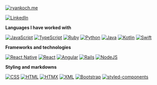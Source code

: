 [![ryankoch.me](https://img.shields.io/badge/-💜_RYANKOCH.ME-000000?style=for-the-badge)](https://ryankoch.me)


[![LinkedIn](https://custom-icon-badges.demolab.com/badge/LinkedIn-0A66C2?logo=linkedin-white&logoColor=fff)]([#](https://www.linkedin.com/in/ryan-koch13/))

**Languages I have worked with**

[![JavaScript](https://img.shields.io/badge/JavaScript-F7DF1E?logo=javascript&logoColor=000)]()
[![TypeScript](https://img.shields.io/badge/TypeScript-000000?logo=typescript&logoColor=007ACC)]()
[![Ruby](https://img.shields.io/badge/Ruby-000000?logo=Ruby&logoColor=8B0000)]()
[![Python](https://img.shields.io/badge/Python-000000?logo=python)]()
[![Java](https://img.shields.io/badge/Java-%23ED8B00.svg?logo=openjdk&logoColor=white)]()
[![Kotlin](https://img.shields.io/badge/Kotlin-%237F52FF.svg?logo=kotlin&logoColor=white)]()
[![Swift](https://img.shields.io/badge/Swift-F54A2A?logo=swift&logoColor=white)]()

**Frameworks and technologies**

[![React Native](https://img.shields.io/badge/React_Native-%2320232a.svg?logo=react&logoColor=%2361DAFB)]()
[![React](https://img.shields.io/badge/React-%2320232a.svg?logo=react&logoColor=%2361DAFB)]()
[![Angular](https://img.shields.io/badge/Angular-%23DD0031.svg?logo=angular&logoColor=white)]()
[![Rails](https://img.shields.io/badge/Rails-%23CC0000.svg?logo=ruby-on-rails&logoColor=white)]()
[![NodeJS](https://img.shields.io/badge/Node.js-6DA55F?logo=node.js&logoColor=white)]()

**Styling and markdowns**

[![CSS](https://img.shields.io/badge/CSS-1572B6?logo=css3&logoColor=fff)]()
[![HTML](https://img.shields.io/badge/HTML-%23E34F26.svg?logo=html5&logoColor=white)]()
[![HTMX](https://img.shields.io/badge/HTMX-36C?logo=htmx&logoColor=fff)]()
[![XML](https://img.shields.io/badge/XML-767C52?logo=xml&logoColor=fff)]()
[![Bootstrap](https://img.shields.io/badge/Bootstrap-7952B3?logo=bootstrap&logoColor=fff)]()
[![styled-components](https://img.shields.io/badge/styled--components-DB7093?logo=styledcomponents&logoColor=fff)]()

